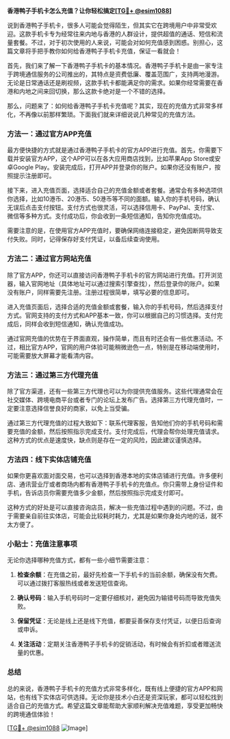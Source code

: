 **香港鸭子手机卡怎么充值？让你轻松搞定[[TG💪+ @esim1088](https://t.me/s/esim1088)]**

说到香港鸭子手机卡，很多人可能会觉得陌生，但其实它在跨境用户中非常受欢迎。这款手机卡专为经常往来内地与香港的人群设计，提供超值的通话、短信和流量套餐。不过，对于初次使用的人来说，可能会对如何充值感到困惑。别担心，这篇文章将手把手教你如何给香港鸭子手机卡充值，保证一看就会！

首先，我们来了解一下香港鸭子手机卡的基本情况。香港鸭子手机卡是由一家专注于跨境通信服务的公司推出的，其特点是资费低廉、覆盖范围广，支持两地漫游。无论是日常通话还是刷视频，这款手机卡都能满足你的需求。如果你经常需要在香港和内地之间来回切换，那么这款卡绝对是一个不错的选择。

那么，问题来了：如何给香港鸭子手机卡充值呢？其实，现在的充值方式非常多样化，不再像以前那样繁琐。下面我们就来详细说说几种常见的充值方法。

### 方法一：通过官方APP充值

最方便快捷的方式就是通过香港鸭子手机卡的官方APP进行充值。首先，你需要下载并安装官方APP，这个APP可以在各大应用商店找到，比如苹果App Store或安卓Google Play。安装完成后，打开APP并登录你的账户。如果你还没有账户，按照提示注册即可。

接下来，进入充值页面，选择适合自己的充值金额或者套餐。通常会有多种选项供你选择，比如10港币、20港币、50港币等不同的面额。输入你的手机号码，确认无误后点击支付按钮。支付方式也很灵活，可以选择信用卡、PayPal、支付宝、微信等多种方式。支付成功后，你会收到一条短信通知，告知你充值成功。

需要注意的是，在使用官方APP充值时，要确保网络连接稳定，避免因断网导致支付失败。同时，记得保存好支付凭证，以备后续查询使用。

### 方法二：通过官方网站充值

除了官方APP，你还可以直接访问香港鸭子手机卡的官方网站进行充值。打开浏览器，输入官网地址（具体地址可以通过搜索引擎查找），然后登录你的账户。如果没有账户，同样需要先注册。注册过程很简单，填写必要的信息即可。

进入充值页面后，选择合适的充值金额或套餐，输入你的手机号码，然后选择支付方式。官网支持的支付方式和APP基本一致，你可以根据自己的习惯选择。支付完成后，同样会收到短信通知，确认充值成功。

通过官网充值的优势在于界面直观，操作简单，而且有时还会有一些优惠活动。不过，相比官方APP，官网的用户体验可能稍微逊色一点，特别是在移动端使用时，可能需要放大屏幕才能看清内容。

### 方法三：通过第三方代理充值

除了官方渠道，还有一些第三方代理也可以为你提供充值服务。这些代理通常会在社交媒体、跨境电商平台或者专门的论坛上发布广告。选择第三方代理充值时，一定要注意选择信誉良好的商家，以免上当受骗。

通过第三方代理充值的过程大致如下：联系代理客服，告知他们你的手机号码和需要充值的金额，然后按照指示完成支付。支付完成后，代理会帮你处理充值请求。这种方式的优点是速度快，缺点则是存在一定的风险，因此建议谨慎选择。

### 方法四：线下实体店铺充值

如果你更喜欢面对面交易，也可以选择到香港本地的实体店铺进行充值。许多便利店、通讯营业厅或者商场内都有香港鸭子手机卡的充值点。你只需带上身份证件和手机，告诉店员你需要充值多少金额，然后按照指示完成支付即可。

这种方式的好处是可以直接咨询店员，解决一些充值过程中遇到的问题。不过，由于需要亲自前往实体店，可能会比较耗时耗力，尤其是如果你身处内地的话，就不太方便了。

### 小贴士：充值注意事项

无论你选择哪种充值方式，都有一些小细节需要注意：

1. **检查余额**：在充值之前，最好先检查一下手机卡的当前余额，确保没有欠费。可以通过拨打客服热线或者发送短信查询。
   
2. **确认号码**：输入手机号码时一定要仔细核对，避免因为输错号码而导致充值失败。

3. **保留凭证**：无论是线上还是线下充值，都要妥善保存支付凭证，以便日后查询或申诉。

4. **关注活动**：定期关注香港鸭子手机卡的促销活动，有时候会有折扣或者赠送流量的优惠。

### 总结

总的来说，香港鸭子手机卡的充值方式非常多样化，既有线上便捷的官方APP和网站，也有线下实体店可供选择。无论你是技术小白还是资深玩家，都可以轻松找到适合自己的充值方式。希望这篇文章能帮助大家顺利解决充值难题，享受更加畅快的跨境通信体验！

[[TG💪+ @esim1088](https://t.me/s/esim1088) ![Image](https://i.postimg.cc/4NQfJmqS/Snipaste-2025-05-13-00-14-12.png)]